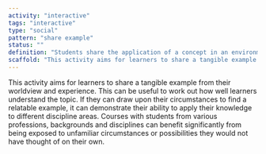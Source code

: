 ```yaml
---
activity: "interactive"
tags: "interactive"
type: "social"
pattern: "share example"
status: ""
definition: "Students share the application of a concept in an environment they are familiar with."
scaffold: "This activity aims for learners to share a tangible example from their worldview and experience. This can be useful to work out how well learners understand the topic. If they can draw upon their circumstances to find a relatable example, it can demonstrate their ability to apply their knowledge to different discipline areas. Courses with students from various professions, backgrounds and disciplines can benefit significantly from being exposed to unfamiliar circumstances or possibilities they would not have thought of on their own."
---
```


This activity aims for learners to share a tangible example from their worldview and experience. This can be useful to work out how well learners understand the topic. If they can draw upon their circumstances to find a relatable example, it can demonstrate their ability to apply their knowledge to different discipline areas. Courses with students from various professions, backgrounds and disciplines can benefit significantly from being exposed to unfamiliar circumstances or possibilities they would not have thought of on their own.
